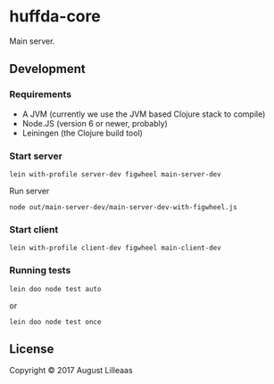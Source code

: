 # huffda-core

Main server.

## Development

### Requirements

* A JVM (currently we use the JVM based Clojure stack to compile)
* Node.JS (version 6 or newer, probably)
* Leiningen (the Clojure build tool)

### Start server

`lein with-profile server-dev figwheel main-server-dev`

Run server

`node out/main-server-dev/main-server-dev-with-figwheel.js`

### Start client

`lein with-profile client-dev figwheel main-client-dev`

### Running tests

`lein doo node test auto`

or

`lein doo node test once`

## License

Copyright © 2017 August Lilleaas